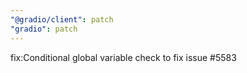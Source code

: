 ```yaml
---
"@gradio/client": patch
"gradio": patch
---
```


fix:Conditional global variable check to fix issue #5583
